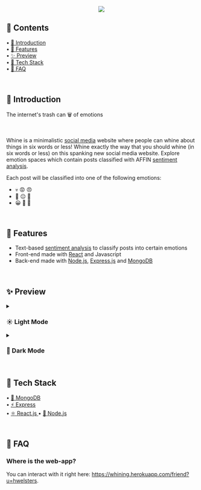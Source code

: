 <p align="center">
  <img src="https://user-images.githubusercontent.com/84760072/190867903-d4f919f9-a3fb-4ca8-af0e-bcb13b40e6ca.png"/>
</p>

<h2>📖 Contents</h2>

• [🤘  Introduction](https://github.com/hwelsters/whine/blob/main/README.md#--introduction)  
• [🍟 Features  ](https://github.com/hwelsters/whine#-features)  
• [✨ Preview  ](https://github.com/hwelsters/whine#-preview--)  
• [🥞 Tech Stack  ](https://github.com/hwelsters/whine#-tech-stack)  
• [🤔 FAQ  ](https://github.com/hwelsters/whine#-faq--)  

<br/>

<h2>🤘  Introduction</h2>
<p>The internet's trash can 🗑️ of emotions</p>
<br/>

Whine is a minimalistic [social media](https://en.wikipedia.org/wiki/Social_media) website where people can whine about things in six words or less! Whine exactly the way that you should whine (in six words or less) on this spanking new social media website. Explore emotion spaces which contain posts classified with AFFIN [sentiment analysis](https://en.wikipedia.org/wiki/Sentiment_analysis). 

Each post will be classified into one of the following emotions:  
- 💀 😡 😠
- 😤 😐 🙂
- 😀 🤗 🍆

<br/>
<h2>🍟 Features</h2>

- Text-based [sentiment analysis](https://en.wikipedia.org/wiki/Sentiment_analysis) to classify posts into certain emotions  
- Front-end made with [React](https://en.wikipedia.org/wiki/React_(JavaScript_library)) and Javascript  
- Back-end made with [Node.js](https://en.wikipedia.org/wiki/Node.js), [Express.js](https://en.wikipedia.org/wiki/Express.js)  and [MongoDB](https://en.wikipedia.org/wiki/MongoDB)

<br/>
<h2>✨ Preview  </h2>

<!-- LIGHT MODE COLLAPSIBLE -->
<details>
  <summary> <h3>☀️ Light Mode </h3> </summary>

#### What it looks like on desktops 🖥️:  
  
  ![image](https://user-images.githubusercontent.com/84760072/190978131-e21d403a-4015-4a39-9d61-22da60dc75e0.png)
  
#### What it looks like on mobile 📱:  
    
  
<p align="center">
  <img src="https://user-images.githubusercontent.com/84760072/190978200-3b25149b-c35c-4d5b-9c25-7215a6388fbb.png"/>
</p>
<br/>
  
</details>

<!-- DARK MODE COLLAPSIBLE -->

<details>
  
  <summary> <h3> 🌙 Dark Mode  </h3> </summary>
  
#### What it looks like on desktops 🖥️:   
![image](https://user-images.githubusercontent.com/84760072/190978327-5605039c-dcbc-4e6b-902c-4bf67a05b1de.png)
  
#### What it looks like on mobile 📱: 
  
<p align="center">
  <img src="https://user-images.githubusercontent.com/84760072/190978376-e7528761-3c8d-4ebf-b766-b4d6f7b68cba.png"/>
</p>
  
 </details>

<br/>
<h2>🥞 Tech Stack</h2>

• [🌿 MongoDB](https://en.wikipedia.org/wiki/MongoDB)  
• [⚡ Express  ](https://en.wikipedia.org/wiki/Express.js)  
• [⚛️ React.js  ](https://en.wikipedia.org/wiki/React_(JavaScript_library))  
• [🔗 Node.js  ](https://en.wikipedia.org/wiki/Node.js)  


<br/>
<h2>🤔 FAQ  </h2>

### Where is the web-app?  
You can interact with it right here: https://whining.herokuapp.com/friend?u=hwelsters.

